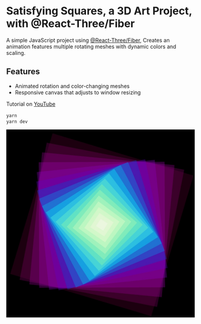 # Satisfying Squares, a 3D Art Project, with @React-Three/Fiber

A simple JavaScript project using [@React-Three/Fiber](https://r3f.docs.pmnd.rs/getting-started/introduction), Creates an animation features multiple rotating meshes with dynamic colors and scaling.

## Features

- Animated rotation and color-changing meshes
- Responsive canvas that adjusts to window resizing

Tutorial on [YouTube]()

```
yarn
yarn dev
```

![Project Preview](./public/screenshot.jpg)